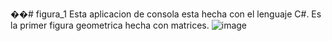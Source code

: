 ��# figura_1
Esta aplicacion de consola esta hecha con el lenguaje C#.
Es la primer figura geometrica hecha con matrices.
![image](https://user-images.githubusercontent.com/70968217/112701872-6bfd6680-8e57-11eb-9e78-0f889a5dc7cc.png)
